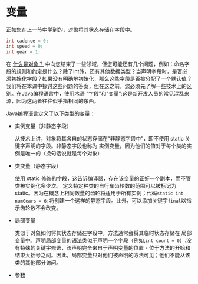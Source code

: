 # 变量
正如您在上一节中学到的，对象将其状态存储在字段中。

```java
int cadence = 0;
int speed = 0;
int gear = 1;
```
在 [什么是对象？](/content/java/concepts/obgect.md) 中向您结束了一些领域，但您可能还有几个问题，例如：命名字段的规则和约定是什么？除了int外，还有其他数据类型？当声明字段时，是否必须初始化字段？如果没有明确地初始化，那么这些字段是否被分配了一个默认值？我们将在本课中探讨这些问题的答案，但在这之前，您必须先了解一些技术上的区别。在Java编程语言中，使用术语 “字段”和“变量”;这是新开发人员的常见混乱来源，因为这两者往往似乎指相同的东西。

Java编程语言定义了以下类型的变量：

* 实例变量（非静态字段） 
    
    从技术上讲，对象将其各自的状态存储在“非静态字段中”，即不使用 static 关键字声明的字段。非静态字段也称为 实例变量，因为他们的值对于每个类的实例是唯一的（换句话说就是每个对象）
* 类变量（静态字段）

    使用 static 修饰的字段，这告诉编译器，存在该变量的正好一个副本，而不管类被实例化多少次。
    定义特定种类的自行车齿轮数的范围可以被标记为static。因为在概念上相同数量的齿轮将适用于所有实例；代码`static int numGears = 6;`将创建一个这样的静态字段。此外，可以添加关键字`final`以指示齿轮数不会改变。
    
* 局部变量

    类似于对象如何将其状态存储在字段中，方法通常会将其临时状态存储在 局部变量中。声明局部变量的语法类似于声明一个字段（例如,`int count = 0`）.没有特殊的关键字修饰，该声明完全来自于声明变量的位置 - 位于方法的开始和结束大括号之间。因此，局部变量只对他们被声明的方法可见；他们不能从该类的其他部分访问。
    
* 参数
